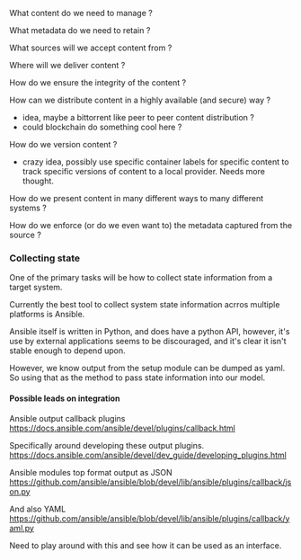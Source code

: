 What content do we need to manage ?

What metadata do we need to retain ?

What sources will we accept content from ?

Where will we deliver content ?

How do we ensure the integrity of the content ?

How can we distribute content in a highly available (and secure) way ?
- idea, maybe a bittorrent like peer to peer content distribution ?
- could blockchain do something cool here ?


How do we version content ?
- crazy idea, possibly use specific container labels for specific content to track specific versions of content to a local provider.
Needs more thought.

How do we present content in many different ways to many different systems ?

How do we enforce (or do we even want to) the metadata captured from the source ?

### Collecting state
One of the primary tasks will be how to collect state information from a target system.

Currently the best tool to collect system state information acrros multiple platforms is Ansible.

Ansible itself is written in Python, and does have a python API, however, it's use by external applications seems to be discouraged, and it's clear it isn't stable enough to depend upon.

However, we know output from the setup module can be dumped as yaml. So using that as the method to pass state information into our model.

#### Possible leads on integration  
Ansible output callback plugins
https://docs.ansible.com/ansible/devel/plugins/callback.html

Specifically around developing these output plugins.
https://docs.ansible.com/ansible/devel/dev_guide/developing_plugins.html

Ansible modules top format output as JSON
https://github.com/ansible/ansible/blob/devel/lib/ansible/plugins/callback/json.py

And also YAML
https://github.com/ansible/ansible/blob/devel/lib/ansible/plugins/callback/yaml.py

Need to play around with this and see how it can be used as an interface.
